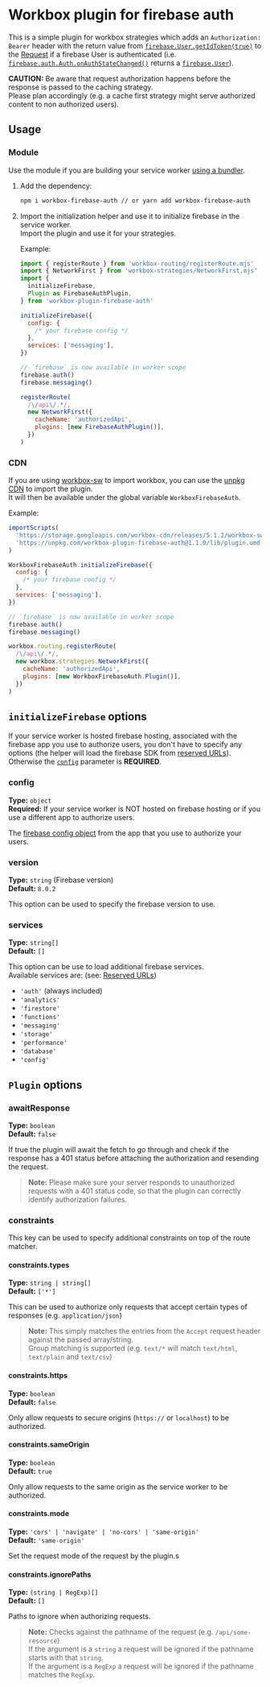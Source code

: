 # Workbox plugin for firebase auth

This is a simple plugin for workbox strategies which adds an `Authorization: Bearer` header with the return value from [`firebase.User.getIdToken(true)`](https://firebase.google.com/docs/reference/js/firebase.User#getidtoken) to the [Request](https://developer.mozilla.org/en-US/docs/Web/API/Request) if a firebase User is authenticated (i.e. [`firebase.auth.Auth.onAuthStateChanged()`](https://firebase.google.com/docs/reference/js/firebase.auth.Auth#onauthstatechanged) returns a [`firebase.User`](https://firebase.google.com/docs/reference/js/firebase.User)).

**CAUTION:** Be aware that request authorization happens before the response is passed to the caching strategy.  
Please plan accordingly (e.g. a cache first strategy might serve authorized content to non authorized users).

## Usage

### Module

Use the module if you are building your service worker [using a bundler](https://developers.google.com/web/tools/workbox/guides/using-bundlers).

1. Add the dependency:

   ```sh
   npm i workbox-firebase-auth // or yarn add workbox-firebase-auth
   ```

2. Import the initialization helper and use it to initialize firebase in the service worker.  
   Import the plugin and use it for your strategies.

   Example:

   ```js
   import { registerRoute } from 'workbox-routing/registerRoute.mjs'
   import { NetworkFirst } from 'workbox-strategies/NetworkFirst.mjs'
   import {
     initializeFirebase,
     Plugin as FirebaseAuthPlugin,
   } from 'workbox-plugin-firebase-auth'

   initializeFirebase({
     config: {
       /* your firebase config */
     },
     services: ['messaging'],
   })

   // `firebase` is now available in worker scope
   firebase.auth()
   firebase.messaging()

   registerRoute(
     /\/api\/.*/,
     new NetworkFirst({
       cacheName: 'authorizedApi',
       plugins: [new FirebaseAuthPlugin()],
     })
   )
   ```

### CDN

If you are using [workbox-sw](https://developers.google.com/web/tools/workbox/modules/workbox-sw) to import workbox, you can use the [unpkg CDN](https://unpkg.com/) to import the plugin.  
It will then be available under the global variable `WorkboxFirebaseAuth`.

Example:

```js
importScripts(
  'https://storage.googleapis.com/workbox-cdn/releases/5.1.2/workbox-sw.js',
  'https://unpkg.com/workbox-plugin-firebase-auth@1.1.0/lib/plugin.umd.js'
)

WorkboxFirebaseAuth.initializeFirebase({
  config: {
    /* your firebase config */
  },
  services: ['messaging'],
})

// `firebase` is now available in worker scope
firebase.auth()
firebase.messaging()

workbox.routing.registerRoute(
  /\/api\/.*/,
  new workbox.strategies.NetworkFirst({
    cacheName: 'authorizedApi',
    plugins: [new WorkboxFirebaseAuth.Plugin()],
  })
)
```

## `initializeFirebase` options

If your service worker is hosted firebase hosting, associated with the firebase app you use to authorize users, you don't have to specify any options (the helper will load the firebase SDK from [reserved URLs](https://firebase.google.com/docs/hosting/reserved-urls)).  
Otherwise the [`config`](#config) parameter is **REQUIRED**.

### config

**Type:** `object`  
**Required:** If your service worker is NOT hosted on firebase hosting or if you use a different app to authorize users.

The [firebase config object](https://firebase.google.com/docs/web/setup?authuser=0#config-object) from the app that you use to authorize your users.

### version

**Type:** `string` (Firebase version)  
**Default:** `8.0.2`

This option can be used to specify the firebase version to use.

### services

**Type:** `string[]`  
**Default:** `[]`

This option can be use to load additional firebase services.  
Available services are: (see: [Reserved URLs](https://firebase.google.com/docs/hosting/reserved-urls#libraries_hosting-urls))

- `'auth'` (always included)
- `'analytics'`
- `'firestore'`
- `'functions'`
- `'messaging'`
- `'storage'`
- `'performance'`
- `'database'`
- `'config'`

## `Plugin` options

### awaitResponse

**Type:** `boolean`  
**Default:** `false`

If true the plugin will await the fetch to go through and check if the response has a 401 status before attaching the authorization and resending the request.

> **Note:** Please make sure your server responds to unauthorized requests with a 401 status code, so that the plugin can correctly identify authorization failures.

### constraints

This key can be used to specify additional constraints on top of the route matcher.

#### constraints.types

**Type:** `string | string[]`  
**Default:** `['*']`

This can be used to authorize only requests that accept certain types of responses (e.g. `application/json`)

> **Note:** This simply matches the entries from the `Accept` request header against the passed array/string.  
> Group matching is supported (e.g. `text/*` will match `text/html`, `text/plain` and `text/csv`)

#### constraints.https

**Type:** `boolean`  
**Default:** `false`

Only allow requests to secure origins (`https://` or `localhost`) to be authorized.

#### constraints.sameOrigin

**Type:** `boolean`  
**Default:** `true`

Only allow requests to the same origin as the service worker to be authorized.

#### constraints.mode

**Type:** `'cors' | 'navigate' | 'no-cors' | 'same-origin'`  
**Default:** `'same-origin'`

Set the request mode of the request by the plugin.s

#### constraints.ignorePaths

**Type:** `(string | RegExp)[]`  
**Default:** `[]`

Paths to ignore when authorizing requests.

> **Note:** Checks against the pathname of the request (e.g. `/api/some-resource`)  
> If the argument is a `string` a request will be ignored if the pathname starts with that `string`.  
> If the argument is a `RegExp` a request will be ignored if the pathname matches the `RegExp`.

